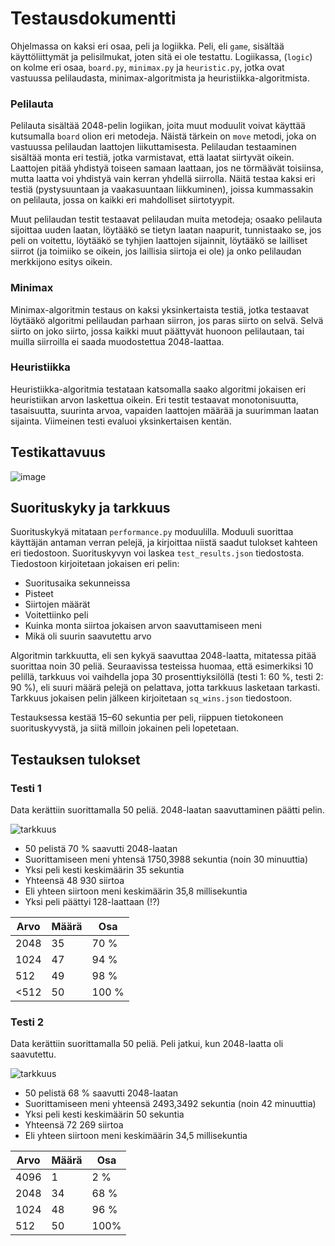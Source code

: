 # Testausdokumentti

Ohjelmassa on kaksi eri osaa, peli ja logiikka. Peli, eli ```game```, sisältää käyttöliittymät ja pelisilmukat, joten sitä ei ole testattu. Logiikassa, (```logic```) on kolme eri osaa, ```board.py```, ```minimax.py``` ja ```heuristic.py```, jotka ovat vastuussa pelilaudasta, minimax-algoritmista ja heuristiikka-algoritmista.

### Pelilauta
Pelilauta sisältää 2048-pelin logiikan, joita muut moduulit voivat käyttää kutsumalla ```board``` olion eri metodeja. Näistä tärkein on ```move``` metodi, joka on vastuussa pelilaudan laattojen liikuttamisesta. Pelilaudan testaaminen sisältää monta eri testiä, jotka varmistavat, että laatat siirtyvät oikein. Laattojen pitää yhdistyä toiseen samaan laattaan, jos ne törmäävät toisiinsa, mutta laatta voi yhdistyä vain kerran yhdellä siirrolla. Näitä testaa kaksi eri testiä (pystysuuntaan ja vaakasuuntaan liikkuminen), joissa kummassakin on pelilauta, jossa on kaikki eri mahdolliset siirtotyypit.

Muut pelilaudan testit testaavat pelilaudan muita metodeja; osaako pelilauta sijoittaa uuden laatan, löytääkö se tietyn laatan naapurit, tunnistaako se, jos peli on voitettu, löytääkö se tyhjien laattojen sijainnit, löytääkö se lailliset siirrot (ja toimiiko se oikein, jos laillisia siirtoja ei ole) ja onko pelilaudan merkkijono esitys oikein.

### Minimax
Minimax-algoritmin testaus on kaksi yksinkertaista testiä, jotka testaavat löytääkö algoritmi pelilaudan parhaan siirron, jos paras siirto on selvä. Selvä siirto on joko siirto, jossa kaikki muut päättyvät huonoon pelilautaan, tai muilla siirroilla ei saada muodostettua 2048-laattaa.

### Heuristiikka
Heuristiikka-algoritmia testataan katsomalla saako algoritmi jokaisen eri heuristiikan arvon laskettua oikein. Eri testit testaavat monotonisuutta, tasaisuutta, suurinta arvoa, vapaiden laattojen määrää ja suurimman laatan sijainta. Viimeinen testi evaluoi yksinkertaisen kentän.

## Testikattavuus

![image](https://user-images.githubusercontent.com/77693693/158068129-4ce85b0c-505d-44fb-aa81-fa3e9464161b.png)

## Suorituskyky ja tarkkuus

Suorituskykyä mitataan ```performance.py``` moduulilla. Moduuli suorittaa käyttäjän antaman verran pelejä, ja kirjoittaa niistä saadut tulokset kahteen eri tiedostoon. Suorituskyvyn voi laskea ```test_results.json``` tiedostosta. Tiedostoon kirjoitetaan jokaisen eri pelin:

- Suoritusaika sekunneissa
- Pisteet
- Siirtojen määrät
- Voitettiinko peli
- Kuinka monta siirtoa jokaisen arvon saavuttamiseen meni
- Mikä oli suurin saavutettu arvo

Algoritmin tarkkuutta, eli sen kykyä saavuttaa 2048-laatta, mitatessa pitää suorittaa noin 30 peliä. Seuraavissa testeissa huomaa, että esimerkiksi 10 pelillä, tarkkuus voi vaihdella jopa 30 prosenttiyksilöllä (testi 1: 60 %, testi 2: 90 %), eli suuri määrä pelejä on pelattava, jotta tarkkuus lasketaan tarkasti. Tarkkuus jokaisen pelin jälkeen kirjoitetaan ```sq_wins.json``` tiedostoon.

Testauksessa kestää 15–60 sekuntia per peli, riippuen tietokoneen suorituskyvystä, ja siitä milloin jokainen peli lopetetaan.

## Testauksen tulokset

### Testi 1
Data kerättiin suorittamalla 50 peliä. 2048-laatan saavuttaminen päätti pelin.

![tarkkuus](https://user-images.githubusercontent.com/77693693/157531050-b5cc5a50-5922-4c85-aa6c-313cf72b1d07.svg)

- 50 pelistä 70 % saavutti 2048-laatan
- Suorittamiseen meni yhtensä 1750,3988 sekuntia (noin 30 minuuttia)
- Yksi peli kesti keskimäärin 35 sekuntia
- Yhteensä 48 930 siirtoa
- Eli yhteen siirtoon meni keskimäärin 35,8 millisekuntia
- Yksi peli päättyi 128-laattaan (!?)

| Arvo | Määrä | Osa |
|------|-------|-----|
| 2048 | 35    | 70 % |
| 1024 | 47    | 94 % |
| 512  | 49    | 98 % |
| <512 | 50    | 100 %|

### Testi 2
Data kerättiin suorittamalla 50 peliä. Peli jatkui, kun 2048-laatta oli saavutettu.

![tarkkuus](https://user-images.githubusercontent.com/77693693/157554400-4f1c7b82-95e0-4fd8-b63c-96d86553f882.svg)

- 50 pelistä 68 % saavutti 2048-laatan
- Suorittamiseen meni yhteensä 2493,3492 sekuntia (noin 42 minuuttia)
- Yksi peli kesti keskimäärin 50 sekuntia
- Yhteensä 72 269 siirtoa
- Eli yhteen siirtoon meni keskimäärin 34,5 millisekuntia

| Arvo | Määrä | Osa |
|------|-------|-----|
| 4096 | 1     | 2 %  |
| 2048 | 34    | 68 % |
| 1024 | 48    | 96 % |
|  512 | 50    | 100%|
